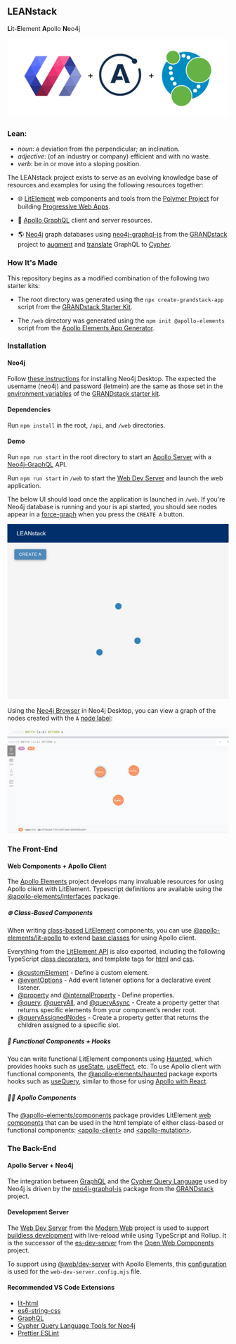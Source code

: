 ## LEANstack

<b>L</b>it-<b>E</b>lement <b>A</b>pollo <b>N</b>eo4j

![Integration Logo](integration_logo.png)

### Lean:
  * _noun_: a deviation from the perpendicular; an inclination.
  * _adjective_: (of an industry or company) efficient and with no waste. 
  * _verb_: be in or move into a sloping position.

The LEANstack project exists to serve as an evolving knowledge base of resources and examples for using the following resources together:

* 🌐 [LitElement](https://lit-element.polymer-project.org/) web components and tools from the [Polymer Project](https://www.polymer-project.org/) for building [Progressive Web Apps](https://web.dev/progressive-web-apps/).

* 🚀 [Apollo GraphQL](https://www.apollographql.com/) client and server resources.

* 🌎 [Neo4j](https://neo4j.com/product/) graph databases using [neo4j-graphql-js](https://grandstack.io/docs/neo4j-graphql-js) from the [GRANDstack](https://grandstack.io/) project to [augment](https://grandstack.io/docs/graphql-schema-generation-augmentation) and [translate](https://grandstack.io/docs/guide-graphql-schema-design) GraphQL to [Cypher](https://neo4j.com/developer/cypher/).

### How It's Made
This repository begins as a modified combination of the following two starter kits:

* The root directory was generated using the  `npx create-grandstack-app` script from the [GRANDstack Starter Kit](https://grandstack.io/docs/getting-started-grand-stack-starter/).

* The `/web` directory was generated using the `npm init @apollo-elements` script from the [Apollo Elements App Generator](https://apolloelements.dev/pages/guides/getting-started#apollo-elements-app-generator).

### Installation
#### Neo4j
Follow [these instructions](https://github.com/grand-stack/grand-stack-starter#option-two---desktop) for installing Neo4j Desktop. The expected the username (neo4j) and password (letmein) are the same as those set in the [environment variables](https://github.com/grand-stack/grand-stack-starter#api) of the [GRANDstack starter kit](https://grandstack.io/docs/getting-started-grand-stack-starter).

#### Dependencies
Run `npm install` in the root, `/api`, and `/web` directories.

#### Demo
Run `npm run start` in the root directory to start an [Apollo Server](https://www.npmjs.com/package/apollo-server) with a [Neo4j-GraphQL](#apollo-server-+-neo4j) API.

Run `npm run start` in `/web` to start the [Web Dev Server](#development-server) and launch the web application.

The below UI should load once the application is launched in `/web`. If you're Neo4j database is running and your is api started, you should see nodes appear in a [force-graph](https://github.com/vasturiano/force-graph) when you press the `CREATE A` button.

![Force graph of A nodes](AGraph.png)

Using the [Neo4j Browser](https://neo4j.com/developer/neo4j-browser/) in Neo4j Desktop, you can view a graph of the nodes created with the `A` [node label](https://neo4j.com/docs/cypher-manual/current/syntax/naming/):

![Neo4j browser A Nodes](AGraphBrowser.png)
### The Front-End
#### Web Components + Apollo Client
The [Apollo Elements](https://apolloelements.dev/) project develops many invaluable resources for using Apollo client with LitElement. Typescript definitions are available using the [@apollo-elements/interfaces](https://apolloelements.dev/modules/_apollo_elements_interfaces.html) package.

##### ⊚ Class-Based Components

When writing [class-based LitElement](https://lit-element.polymer-project.org/guide/templates) components, you can use [@apollo-elements/lit-apollo](https://www.npmjs.com/package/@apollo-elements/lit-apollo) to extend [base classes](https://apolloelements.dev/modules/_apollo_elements_lit_apollo.html) for using Apollo client. 

Everything from the [LitElement API](https://lit-element.polymer-project.org/api/modules/_lit_element_.html) is also exported, including the following TypeScript [class decorators](https://lit-element.polymer-project.org/guide/decorators), and template tags for [html](https://lit-element.polymer-project.org/api/modules/_lit_element_.html#html) and [css](https://lit-element.polymer-project.org/api/modules/_lit_element_.html#css).

* [@customElement](https://lit-element.polymer-project.org/api/modules/_lit_element_.html#customelement) - Define a custom element.
* [@eventOptions](https://lit-element.polymer-project.org/api/modules/_lit_element_.html#eventoptions) - Add event listener options for a declarative event listener.
* [@property](https://lit-element.polymer-project.org/api/modules/_lit_element_.html#property) and [@internalProperty](https://lit-element.polymer-project.org/api/modules/_lit_element_.html#internalproperty) - Define properties.
* [@query](https://lit-element.polymer-project.org/api/modules/_lit_element_.html#query), [@queryAll](https://lit-element.polymer-project.org/api/modules/_lit_element_.html#queryAll), and [@queryAsync](https://lit-element.polymer-project.org/api/modules/_lit_element_.html#queryAsync) - Create a property getter that returns specific elements from your component’s render root.
* [@queryAssignedNodes](https://lit-element.polymer-project.org/api/modules/_lit_element_.html#queryAssignedNodes) - Create a property getter that returns the children assigned to a specific slot.

##### 👻 Functional Components + Hooks
You can write functional LitElement components using [Haunted](https://open-wc.org/guides/developing-components/code-examples/#haunted), which provides hooks such as [useState](https://github.com/matthewp/haunted#usestate), [useEffect](https://github.com/matthewp/haunted#useeffect), etc. To use Apollo client with functional components, the [@apollo-elements/haunted](https://apolloelements.dev/modules/_apollo_elements_haunted.html) package exports hooks such as [useQuery](https://apolloelements.dev/modules/_apollo_elements_haunted.html#-queries), similar to those for using [Apollo with React](https://www.apollographql.com/docs/react/api/react/hooks/#usequery).

##### 👨‍🚀 Apollo Components
The [@apollo-elements/components](https://www.npmjs.com/package/@apollo-elements/components) package provides LitElement [web components](https://apolloelements.dev/modules/_apollo_elements_components.html) that can be used in the html template of either class-based or functional components: [\<apollo-client>](https://apolloelements.dev/modules/_apollo_elements_components.html#apollo-client) and [\<apollo-mutation>](https://apolloelements.dev/modules/_apollo_elements_components.html#apollo-mutation).

### The Back-End
#### Apollo Server + Neo4j
The integration between [GraphQL](https://graphql.org/graphql-js/) and the [Cypher Query Language](https://neo4j.com/developer/cypher/) used by Neo4j is driven by the [neo4j-graphql-js](https://www.npmjs.com/package/neo4j-graphql-js) package from the [GRANDstack](https://grandstack.io/docs/neo4j-graphql-js) project.

#### Development Server
The [Web Dev Server](https://modern-web.dev/docs/dev-server/overview/) from the [Modern Web](https://modern-web.dev/) project is used to support [buildless development](https://open-wc.org/guides/developing-components/going-buildless/) with live-reload while using TypeScript and Rollup. It is the successor of the [es-dev-server](https://www.npmjs.com/package/es-dev-server) from the [Open Web Components](https://open-wc.org/) project.

To support using [@web/dev-server](https://www.npmjs.com/package/@web/dev-server) with Apollo Elements, this [configuration](https://apolloelements.dev/pages/guides/getting-started/buildless-development.html) is used for the `web-dev-server.config.mjs` file.

#### Recommended VS Code Extensions
  * [lit-html](https://marketplace.visualstudio.com/items?itemName=bierner.lit-html)
  * [es6-string-css](https://marketplace.visualstudio.com/items?itemName=bashmish.es6-string-css)
  * [GraphQL](https://marketplace.visualstudio.com/items?itemName=GraphQL.vscode-graphql)
  * [Cypher Query Language Tools for Neo4j](https://marketplace.visualstudio.com/items?itemName=AnthonyJGatlin.vscode-cypher-query-language-tools)
  * [Prettier ESLint](https://marketplace.visualstudio.com/items?itemName=rvest.vs-code-prettier-eslint)
